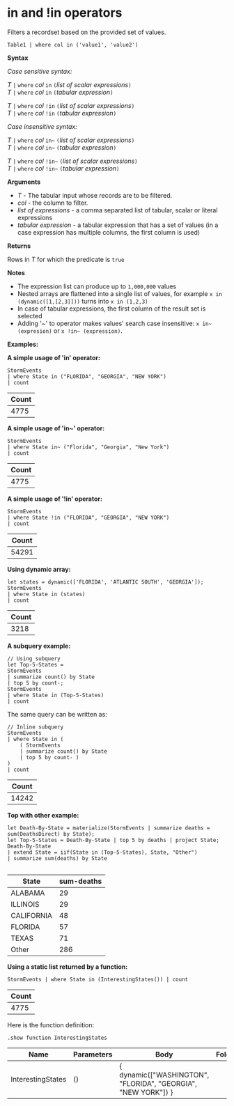 # in and !in operators

Filters a recordset based on the provided set of values.

    Table1 | where col in ('value1', 'value2')


**Syntax**

*Case sensitive syntax:*

*T* `|` `where` *col* `in` `(`*list of scalar expressions*`)`   
*T* `|` `where` *col* `in` `(`*tabular expression*`)`   
 
*T* `|` `where` *col* `!in` `(`*list of scalar expressions*`)`  
*T* `|` `where` *col* `!in` `(`*tabular expression*`)`   

*Case insensitive syntax:*

*T* `|` `where` *col* `in~` `(`*list of scalar expressions*`)`   
*T* `|` `where` *col* `in~` `(`*tabular expression*`)`   
 
*T* `|` `where` *col* `!in~` `(`*list of scalar expressions*`)`  
*T* `|` `where` *col* `!in~` `(`*tabular expression*`)`   

**Arguments**

* *T* - The tabular input whose records are to be filtered.
* *col* - the column to filter.
* *list of expressions* - a comma separated list of tabular, scalar or literal expressions  
* *tabular expression* - a tabular expression that has a set of values (in a case expression has multiple columns, the first column is used)

**Returns**

Rows in *T* for which the predicate is `true`

**Notes**

* The expression list can produce up to `1,000,000` values    
* Nested arrays are flattened into a single list of values, for example `x in (dynamic([1,[2,3]]))` turns into `x in (1,2,3)` 
* In case of tabular expressions, the first column of the result set is selected   
* Adding '~' to operator makes values' search case insensitive: `x in~ (expresion)` or `x !in~ (expression)`.

**Examples:**  

**A simple usage of 'in' operator:**  

<!-- csl: https://help.kusto.windows.net:443/Samples -->
```
StormEvents 
| where State in ("FLORIDA", "GEORGIA", "NEW YORK") 
| count
```

|Count|
|---|
|4775|  


**A simple usage of 'in~' operator:**  

<!-- csl: https://help.kusto.windows.net:443/Samples -->
```
StormEvents 
| where State in~ ("Florida", "Georgia", "New York") 
| count
```

|Count|
|---|
|4775|  

**A simple usage of '!in' operator:**  

<!-- csl: https://help.kusto.windows.net:443/Samples -->
```
StormEvents 
| where State !in ("FLORIDA", "GEORGIA", "NEW YORK") 
| count
```

|Count|
|---|
|54291|  


**Using dynamic array:**
<!-- csl: https://help.kusto.windows.net:443/Samples -->
```
let states = dynamic(['FLORIDA', 'ATLANTIC SOUTH', 'GEORGIA']);
StormEvents 
| where State in (states)
| count
```

|Count|
|---|
|3218|


**A subquery example:**  

<!-- csl: https://help.kusto.windows.net:443/Samples -->
```
// Using subquery
let Top-5-States = 
StormEvents
| summarize count() by State
| top 5 by count-; 
StormEvents 
| where State in (Top-5-States) 
| count
```

The same query can be written as:

<!-- csl: https://help.kusto.windows.net:443/Samples -->
```
// Inline subquery 
StormEvents 
| where State in (
    ( StormEvents
    | summarize count() by State
    | top 5 by count- )
) 
| count
```

|Count|
|---|
|14242|  

**Top with other example:**  

<!-- csl: https://help.kusto.windows.net:443/Samples -->
```
let Death-By-State = materialize(StormEvents | summarize deaths = sum(DeathsDirect) by State);
let Top-5-States = Death-By-State | top 5 by deaths | project State; 
Death-By-State
| extend State = iif(State in (Top-5-States), State, "Other")
| summarize sum(deaths) by State 


```

|State|sum-deaths|
|---|---|
|ALABAMA|29|
|ILLINOIS|29|
|CALIFORNIA|48|
|FLORIDA|57|
|TEXAS|71|
|Other|286|


**Using a static list returned by a function:**  

<!-- csl: https://help.kusto.windows.net:443/Samples -->
```
StormEvents | where State in (InterestingStates()) | count

```

|Count|
|---|
|4775|  


Here is the function definition:  

<!-- csl: https://help.kusto.windows.net:443/Samples -->
```
.show function InterestingStates

```

|Name|Parameters|Body|Folder|DocString|
|---|---|---|---|---|
|InterestingStates|()|{ dynamic(["WASHINGTON", "FLORIDA", "GEORGIA", "NEW YORK"]) }

